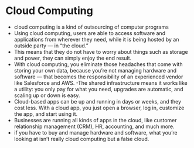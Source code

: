 # Cloud Computing

- cloud computing is a kind of outsourcing of computer programs
- Using cloud computing, users are able to access software and applications from wherever they need, while it is being hosted by an outside party — in “the cloud.”
- This means that they do not have to worry about things such as storage and power, they can simply enjoy the end result.
- With cloud computing, you eliminate those headaches that come with storing your own data, because you’re not managing hardware and software 
  — that becomes the responsibility of an experienced vendor like Salesforce and AWS.
  -The shared infrastructure means it works like a utility: you only pay for what you need, upgrades are automatic, and scaling up or down is easy.
- Cloud-based apps can be up and running in days or weeks, and they cost less. With a cloud app, you just open a browser, log in, customize the app, and start using it.
- Businesses are running all kinds of apps in the cloud, like customer relationship management (CRM), HR, accounting, and much more.
- if you have to buy and manage hardware and software, what you’re looking at isn’t really cloud computing but a false cloud.
